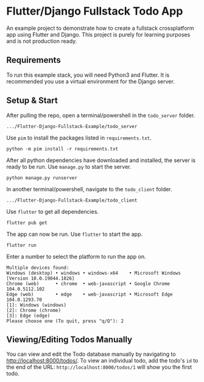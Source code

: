 # Flutter/Django Fullstack Todo App

An example project to demonstrate how to create a fullstack crossplatform app using Flutter and Django.
This project is purely for learning purposes and is not production ready.

## Requirements
To run this example stack, you will need Python3 and Flutter.
It is recommended you use a virtual environment for the Django server.
## Setup & Start
After pulling the repo, open a terminal/powershell in the `todo_server` folder.
```
.../Flutter-Django-Fullstack-Example/todo_server
```

Use `pim` to install the packages listed in `requirements.txt`.
```
python -m pim install -r requirements.txt
```

After all python dependencies have downloaded and installed, the server is ready to be run.
Use `manage.py` to start the server.
```
python manage.py runserver
```

In another terminal/powershell, navigate to the `todo_client` folder.
```
.../Flutter-Django-Fullstack-Example/todo_client
```

Use `flutter` to get all dependencies.
```
flutter pub get
```

The app can now be run. Use `flutter` to start the app.
```
flutter run
```

Enter a number to select the platform to run the app on.
```
Multiple devices found:
Windows (desktop) • windows • windows-x64    • Microsoft Windows [Version 10.0.19044.1826]
Chrome (web)      • chrome  • web-javascript • Google Chrome 104.0.5112.102
Edge (web)        • edge    • web-javascript • Microsoft Edge 104.0.1293.70
[1]: Windows (windows)
[2]: Chrome (chrome)
[3]: Edge (edge)
Please choose one (To quit, press "q/Q"): 2
```

## Viewing/Editing Todos Manually
You can view and edit the Todo database manually by navigating to [http://localhost:8000/todos/](http://localhost:8000/todos/). To view an individual todo, add the todo's `id` to the end of the URL: `http://localhost:8000/todos/1` will show you the first todo.
